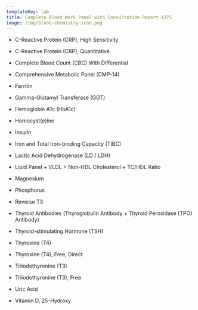 ```yaml
---
templateKey: lab
title: Complete Blood Work Panel with Consultation Report $375
image: /img/blood-chemistry-icon.png
---
```

* C-Reactive Protein (CRP), High Sensitivity

* C-Reactive Protein (CRP), Quantitative

* Complete Blood Count (CBC) With Differential

* Comprehensive Metabolic Panel (CMP-14)

* Ferritin

* Gamma-Glutamyl Transferase (GGT)

* Hemoglobin A1c (HbA1c)

* Homocyst(e)ine

* Insulin

* Iron and Total Iron-binding Capacity (TIBC)

* Lactic Acid Dehydrogenase (LD / LDH)

* Lipid Panel + VLDL + Non-HDL Cholesterol + TC/HDL Ratio

* Magnesium

* Phosphorus

* Reverse T3

* Thyroid Antibodies (Thyroglobulin Antibody + Thyroid Peroxidase (TPO) Antibody)

* Thyroid-stimulating Hormone (TSH)

* Thyroxine (T4)

* Thyroxine (T4), Free, Direct

* Triiodothyronine (T3)

* Triiodothyronine (T3), Free

* Uric Acid

* Vitamin D, 25-Hydroxy
